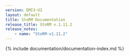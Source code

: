 ```yaml
---
version: EMI3-U2
layout: default
title: StoRM Documentation
release_title: StoRM v.1.11.2
release_notes:
    - name: "StoRM-v1.11.2"
---
```


{% include documentation/documentation-index.md %}